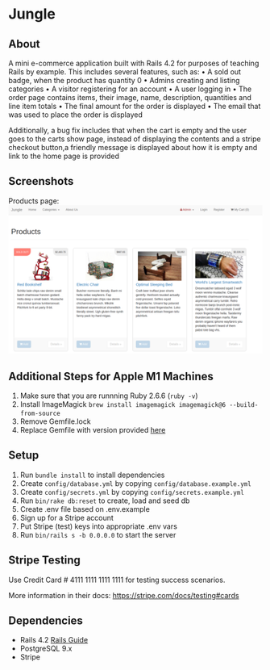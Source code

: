 # Jungle

## About
A mini e-commerce application built with Rails 4.2 for purposes of teaching Rails by example.
This includes several features, such as:
• A sold out badge, when the product has quantity 0
• Admins creating and listing categories
• A visitor registering for an account
• A user logging in
• The order page contains items, their image, name, description, quantities and line item totals
• The final amount for the order is displayed
• The email that was used to place the order is displayed

Additionally, a bug fix includes that when the cart is empty and the user goes to the carts show page, instead of displaying the contents and a stripe checkout button,a friendly message is displayed about how it is empty and link to the home page is provided

## Screenshots
Products page: ![alt text](https://github.com/raejkhan96/jungle-rails/blob/master/screenshots/Products_page.png?raw=true)

## Additional Steps for Apple M1 Machines

1. Make sure that you are runnning Ruby 2.6.6 (`ruby -v`)
1. Install ImageMagick `brew install imagemagick imagemagick@6 --build-from-source`
2. Remove Gemfile.lock
3. Replace Gemfile with version provided [here](https://gist.githubusercontent.com/FrancisBourgouin/831795ae12c4704687a0c2496d91a727/raw/ce8e2104f725f43e56650d404169c7b11c33a5c5/Gemfile)

## Setup

1. Run `bundle install` to install dependencies
2. Create `config/database.yml` by copying `config/database.example.yml`
3. Create `config/secrets.yml` by copying `config/secrets.example.yml`
4. Run `bin/rake db:reset` to create, load and seed db
5. Create .env file based on .env.example
6. Sign up for a Stripe account
7. Put Stripe (test) keys into appropriate .env vars
8. Run `bin/rails s -b 0.0.0.0` to start the server

## Stripe Testing

Use Credit Card # 4111 1111 1111 1111 for testing success scenarios.

More information in their docs: <https://stripe.com/docs/testing#cards>

## Dependencies

* Rails 4.2 [Rails Guide](http://guides.rubyonrails.org/v4.2/)
* PostgreSQL 9.x
* Stripe
